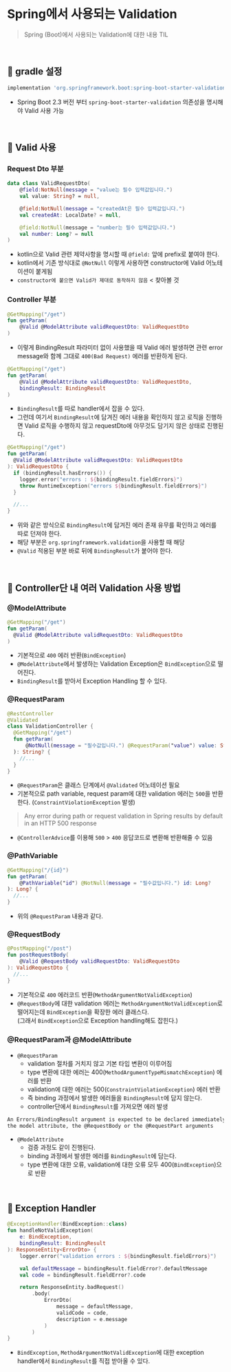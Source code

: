 # Spring에서 사용되는 Validation

> Spring (Boot)에서 사용되는 Validation에 대한 내용 TIL

<br>

## :pushpin: gradle 설정

```gradle
implementation 'org.springframework.boot:spring-boot-starter-validation'
```
- Spring Boot 2.3 버전 부터 `spring-boot-starter-validation` 의존성을 명시해야 Valid 사용 가능

<br>

## :pushpin: Valid 사용

### Request Dto 부분

```kotlin
data class ValidRequestDto(
    @field:NotNull(message = "value는 필수 입력값입니다.")
    val value: String? = null,

    @field:NotNull(message = "createdAt은 필수 입력값입니다.")
    val createdAt: LocalDate? = null,

    @field:NotNull(message = "number는 필수 입력값입니다.")
    val number: Long? = null
)
```
- kotlin으로 Valid 관련 제약사항을 명시할 때 `@field:` 앞에 prefix로 붙여야 한다.
- kotlin에서 기존 방식대로 `@NotNull` 이렇게 사용하면 constructor에 Valid 어노테이션이 붙게됨
- `constructor에 붙으면 Valid가 제대로 동작하지 않음` < 찾아볼 것

### Controller 부분

```kotlin
@GetMapping("/get")
fun getParam(
    @Valid @ModelAttribute validRequestDto: ValidRequestDto
)
```
- 이렇게 BindingResult 파라미터 없이 사용했을 때 Valid 에러 발생하면 관련 error message와 함께 그대로 `400(Bad Request)` 에러를 반환하게 된다.

```kotlin
@GetMapping("/get")
fun getParam(
    @Valid @ModelAttribute validRequestDto: ValidRequestDto,
    bindingResult: BindingResult
)
```
- `BindingResult`를 따로 handler에서 잡을 수 있다.
- 그런데 여기서 `BindingResult`에 담겨진 에러 내용을 확인하지 않고 로직을 진행하면 Valid 로직을 수행하지 않고 requestDto에 아무것도 담기지 않은 상태로 진행된다.

```kotlin
@GetMapping("/get")
fun getParam(
  @Valid @ModelAttribute validRequestDto: ValidRequestDto
): ValidRequestDto {
  if (bindingResult.hasErrors()) {
    logger.error("errors : ${bindingResult.fieldErrors}")
    throw RuntimeException("errors ${bindingResult.fieldErrors}")
  }

  //...
}
```
- 위와 같은 방식으로 `BindingResult`에 담겨진 에러 존재 유무를 확인하고 에러를 따로 던져야 한다.
- 해당 부분은 `org.springframework.validation`을 사용할 때 해당
- `@Valid` 적용된 부분 바로 뒤에 `BindingResult`가 붙어야 한다.

<br>

## :pushpin: Controller단 내 여러 Validation 사용 방법

### @ModelAttribute

```kotlin
@GetMapping("/get")
fun getParam(
  @Valid @ModelAttribute validRequestDto: ValidRequestDto
)
```
- 기본적으로 `400` 에러 반환(`BindException`)
- `@ModelAttribute`에서 발생하는 Validation Exception은 `BindException`으로 떨어진다.
- `BindingResult`를 받아서 Exception Handling 할 수 있다.

### @RequestParam
```kotlin
@RestController
@Validated
class ValidationController {
  @GetMapping("/get")
  fun getParam(
      @NotNull(message = "필수값입니다.") @RequestParam("value") value: String?
  ): String? {
    //...
  }
}
```
- `@RequestParam`은 클래스 단계에서 `@Validated` 어노테이션 필요
- 기본적으로 path variable, request param에 대한 validation 에러는 `500`을 반환한다. (`ConstraintViolationException` 발생)
> Any error during path or request validation in Spring results by default in an HTTP 500 response
- `@ControllerAdvice`를 이용해 `500` > `400` 응답코드로 변환해 반환해줄 수 있음

### @PathVariable
```kotlin
@GetMapping("/{id}")
fun getParam(
    @PathVariable("id") @NotNull(message = "필수값입니다.") id: Long?
): Long? {
  //...
}
```
- 위의 `@RequestParam` 내용과 같다.

### @RequestBody
```kotlin
@PostMapping("/post")
fun postRequestBody(
    @Valid @RequestBody validRequestDto: ValidRequestDto
): ValidRequestDto {
  //...
}
```
- 기본적으로 `400` 에러코드 반환(`MethodArgumentNotValidException`)
- `@RequestBody`에 대한 validation 에러는 `MethodArgumentNotValidException`로 떨어지는데 `BindException`을 확장한 에러 클래스다.  
(그래서 `BindException`으로 Exception handling해도 잡힌다.)

### @RequestParam과 @ModelAttribute

- `@RequestParam`
  - validation 절차를 거치지 않고 기본 타입 변환이 이루어짐
  - type 변환에 대한 에러는 400(`MethodArgumentTypeMismatchException`) 에러를 반환
  - validation에 대한 에러는 500(`ConstraintViolationException`) 에러 반환
  - 즉 binding 과정에서 발생한 에러들을 `BindingResult`에 담지 않는다.
  - controller단에서 `BindingResult`를 가져오면 에러 발생
```bash
An Errors/BindingResult argument is expected to be declared immediately after  
the model attribute, the @RequestBody or the @RequestPart arguments
```

- `@ModelAttribute`
  - 검증 과정도 같이 진행된다.
  - binding 과정에서 발생한 에러를 `BindingResult`에 담는다.
  - type 변환에 대한 오류, validation에 대한 오류 모두 400(`BindException`)으로 반환

<br>

## :pushpin: Exception Handler

```kotlin
@ExceptionHandler(BindException::class)
fun handleNotValidException(
    e: BindException,
    bindingResult: BindingResult
): ResponseEntity<ErrorDto> {
    logger.error("validation errors : ${bindingResult.fieldErrors}")

    val defaultMessage = bindingResult.fieldError?.defaultMessage
    val code = bindingResult.fieldError?.code

    return ResponseEntity.badRequest()
        .body(
            ErrorDto(
                message = defaultMessage,
                validCode = code,
                description = e.message
            )
        )
}
```
- `BindException`, `MethodArgumentNotValidException`에 대한 exception handler에서 `BindingResult`를 직접 받아올 수 있다.